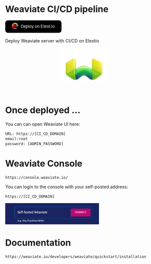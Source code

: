 # Weaviate CI/CD pipeline

<a href="https://dash.elest.io/deploy?source=cicd&social=dockerCompose&url=https://github.com/elestio-examples/weaviate"><img src="deploy-on-elestio.png" alt="Deploy on Elest.io" width="180px" /></a>

Deploy Weaviate server with CI/CD on Elestio

<div style="text-align:center;">
<img src="Weaviate.png" style='width: 30%;'/>
</div>
<br/>
<br/>

# Once deployed ...

You can can open Weaviate UI here:

    URL: https://[CI_CD_DOMAIN]
    email:root
    password: [ADMIN_PASSWORD]

# Weaviate Console

    https://console.weaviate.io/

You can login to the console with your self-posted address:

    https://[CI_CD_DOMAIN]

<img src="./Steps/step-01.png" style='width: 300px;'/>

# Documentation

    https://weaviate.io/developers/weaviate/quickstart/installation
